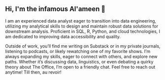 ## Hi, I'm the infamous Al'ameen 👋

I am an experienced data analyst eager to transition into data engineering, utilizing my analytical skills to design and maintain robust data solutions for downstream analysis. Proficient in SQL, R, Python, and cloud technologies, I am dedicated to improving data accessibility and quality.

Outside of work, you’ll find me writing on Substack or in my private journals, listening to podcasts, or likely rewatching one of my favorite shows. I’m always expanding my skills, eager to connect with others, and explore new paths. Whether it’s discussing data, linguistics, or even debating a quirky theory about The Office, I’m open to a friendly chat. Feel free to reach out anytime! Till then, au revoir!
